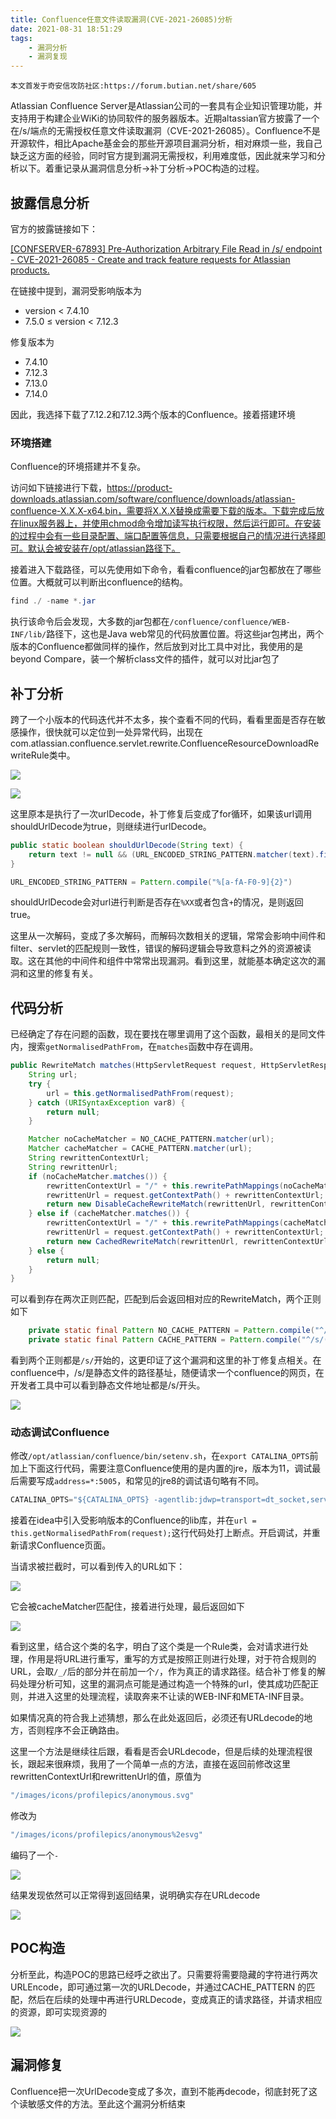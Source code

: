 ```yaml
---
title: Confluence任意文件读取漏洞(CVE-2021-26085)分析
date: 2021-08-31 18:51:29
tags:
    - 漏洞分析
    - 漏洞复现
---
```

    本文首发于奇安信攻防社区:https://forum.butian.net/share/605

Atlassian Confluence Server是Atlassian公司的一套具有企业知识管理功能，并支持用于构建企业WiKi的协同软件的服务器版本。近期altassian官方披露了一个在/s/端点的无需授权任意文件读取漏洞（CVE-2021-26085）。Confluence不是开源软件，相比Apache基金会的那些开源项目漏洞分析，相对麻烦一些，我自己缺乏这方面的经验，同时官方提到漏洞无需授权，利用难度低，因此就来学习和分析以下。着重记录从漏洞信息分析→补丁分析→POC构造的过程。

## 披露信息分析

官方的披露链接如下：

[\[CONFSERVER-67893\] Pre-Authorization Arbitrary File Read in /s/ endpoint - CVE-2021-26085 - Create and track feature requests for Atlassian products.](https://jira.atlassian.com/browse/CONFSERVER-67893 "\[CONFSERVER-67893] Pre-Authorization Arbitrary File Read in /s/ endpoint - CVE-2021-26085 - Create and track feature requests for Atlassian products.")

在链接中提到，漏洞受影响版本为

-   version < 7.4.10
-   7.5.0 ≤ version < 7.12.3

修复版本为

-   7.4.10
-   7.12.3
-   7.13.0
-   7.14.0

因此，我选择下载了7.12.2和7.12.3两个版本的Confluence。接着搭建环境

### 环境搭建

Confluence的环境搭建并不复杂。

访问如下链接进行下载，<https://product-downloads.atlassian.com/software/confluence/downloads/atlassian-confluence-X.X.X-x64.bin，需要将X.X.X替换成需要下载的版本。下载完成后放在linux服务器上，并使用chmod命令增加读写执行权限，然后运行即可。在安装的过程中会有一些目录配置、端口配置等信息，只需要根据自己的情况进行选择即可。默认会被安装在/opt/atlassian路径下。>

接着进入下载路径，可以先使用如下命令，看看confluence的jar包都放在了哪些位置。大概就可以判断出confluence的结构。

```java
find ./ -name *.jar
```

执行该命令后会发现，大多数的jar包都在`/confluence/confluence/WEB-INF/lib/`路径下，这也是Java web常见的代码放置位置。将这些jar包拷出，两个版本的Confluence都做同样的操作，然后放到对比工具中对比，我使用的是beyond Compare，装一个解析class文件的插件，就可以对比jar包了

## 补丁分析

跨了一个小版本的代码迭代并不太多，挨个查看不同的代码，看看里面是否存在敏感操作，很快就可以定位到一处异常代码，出现在com.atlassian.confluence.servlet.rewrite.ConfluenceResourceDownloadRewriteRule类中。

![](img/CVE-2021-26085/image_7D2nzlzzKl.png)

![](img/CVE-2021-26085/image_O3T8z8jhaI.png)

这里原本是执行了一次urlDecode，补丁修复后变成了for循环，如果该url调用shouldUrlDecode为true，则继续进行urlDecode。

```java
public static boolean shouldUrlDecode(String text) {
    return text != null && (URL_ENCODED_STRING_PATTERN.matcher(text).find() || text.contains("+"));
}
```

```java
URL_ENCODED_STRING_PATTERN = Pattern.compile("%[a-fA-F0-9]{2}")
```

shouldUrlDecode会对url进行判断是否存在`%XX`或者包含`+`的情况，是则返回true。

这里从一次解码，变成了多次解码，而解码次数相关的逻辑，常常会影响中间件和filter、servlet的匹配规则一致性，错误的解码逻辑会导致意料之外的资源被读取。这在其他的中间件和组件中常常出现漏洞。看到这里，就能基本确定这次的漏洞和这里的修复有关。

## 代码分析

已经确定了存在问题的函数，现在要找在哪里调用了这个函数，最相关的是同文件内，搜索`getNormalisedPathFrom`，在`matches`函数中存在调用。

```java
public RewriteMatch matches(HttpServletRequest request, HttpServletResponse response) {
    String url;
    try {
        url = this.getNormalisedPathFrom(request);
    } catch (URISyntaxException var8) {
        return null;
    }

    Matcher noCacheMatcher = NO_CACHE_PATTERN.matcher(url);
    Matcher cacheMatcher = CACHE_PATTERN.matcher(url);
    String rewrittenContextUrl;
    String rewrittenUrl;
    if (noCacheMatcher.matches()) {
        rewrittenContextUrl = "/" + this.rewritePathMappings(noCacheMatcher.group(3));
        rewrittenUrl = request.getContextPath() + rewrittenContextUrl;
        return new DisableCacheRewriteMatch(rewrittenUrl, rewrittenContextUrl);
    } else if (cacheMatcher.matches()) {
        rewrittenContextUrl = "/" + this.rewritePathMappings(cacheMatcher.group(2));
        rewrittenUrl = request.getContextPath() + rewrittenContextUrl;
        return new CachedRewriteMatch(rewrittenUrl, rewrittenContextUrl, cacheMatcher.group(1));
    } else {
        return null;
    }
}
```

可以看到存在两次正则匹配，匹配到后会返回相对应的RewriteMatch，两个正则如下

```java
    private static final Pattern NO_CACHE_PATTERN = Pattern.compile("^/s/(.*)/NOCACHE(.*)/_/((?i)(?!WEB-INF)(?!META-INF).*)");
    private static final Pattern CACHE_PATTERN = Pattern.compile("^/s/(.*)/_/((?i)(?!WEB-INF)(?!META-INF).*)");
```

看到两个正则都是`/s/`开始的，这更印证了这个漏洞和这里的补丁修复点相关。在confluence中，/s/是静态文件的路径基址，随便请求一个confluence的网页，在开发者工具中可以看到静态文件地址都是/s/开头。

![](img/CVE-2021-26085/image_29StI-wC-h.png)

### 动态调试Confluence

修改`/opt/atlassian/confluence/bin/setenv.sh`，在`export CATALINA_OPTS`前加上下面这行代码，需要注意Confluence使用的是内置的jre，版本为11，调试最后需要写成`address=*:5005`，和常见的jre8的调试语句略有不同。

```java
CATALINA_OPTS="${CATALINA_OPTS} -agentlib:jdwp=transport=dt_socket,server=y,suspend=n,address=*:5005"

```

接着在idea中引入受影响版本的Confluence的lib库，并在`url = this.getNormalisedPathFrom(request);`这行代码处打上断点。开启调试，并重新请求Confluence页面。

当请求被拦截时，可以看到传入的URL如下：

![](img/CVE-2021-26085/image_0bfwFG3zkx.png)

它会被cacheMatcher匹配住，接着进行处理，最后返回如下

![](img/CVE-2021-26085/image_MIrbvDhd8I.png)

看到这里，结合这个类的名字，明白了这个类是一个Rule类，会对请求进行处理，作用是将URL进行重写，重写的方式是按照正则进行处理，对于符合规则的URL，会取`/_/`后的部分并在前加一个`/`，作为真正的请求路径。结合补丁修复的解码处理分析可知，这里的漏洞点可能是通过构造一个特殊的url，使其成功匹配正则，并进入这里的处理流程，读取奔来不让读的WEB-INF和META-INF目录。

如果情况真的符合我上述猜想，那么在此处返回后，必须还有URLdecode的地方，否则程序不会正确路由。

这里一个方法是继续往后跟，看看是否会URLdecode，但是后续的处理流程很长，跟起来很麻烦，我用了一个简单一点的方法，直接在返回前修改这里rewrittenContextUrl和rewrittenUrl的值，原值为

```java
"/images/icons/profilepics/anonymous.svg"
```

修改为

```java
"/images/icons/profilepics/anonymous%2esvg"
```

编码了一个`-`

![](img/CVE-2021-26085/image_6-vz_hWuLd.png)

结果发现依然可以正常得到返回结果，说明确实存在URLdecode

![](img/CVE-2021-26085/image_rM2svyFeke.png)

## POC构造

分析至此，构造POC的思路已经呼之欲出了。只需要将需要隐藏的字符进行两次URLEncode，即可通过第一次的URLDecode，并通过CACHE\_PATTERN 的匹配，然后在后续的处理中再进行URLDecode，变成真正的请求路径，并请求相应的资源，即可实现资源的

![](img/CVE-2021-26085/image_vd80wJMnD8.png)

## 漏洞修复

Confluence把一次UrlDecode变成了多次，直到不能再decode，彻底封死了这个读敏感文件的方法。至此这个漏洞分析结束
